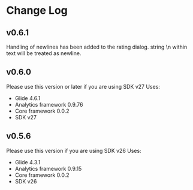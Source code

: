 # Change Log

## v0.6.1
Handling of newlines has been added to the rating dialog.
string \n within text will be treated as newline. 

## v0.6.0
Please use this version or later if you are using SDK v27
Uses:
 - Glide 4.6.1
 - Analytics framework 0.9.76
 - Core framework 0.0.2
 - SDK v27
 
## v0.5.6
Please use this version if you are using SDK v26
Uses:
 - Glide 4.3.1
 - Analytics framework 0.9.15
 - Core framework 0.0.2
 - SDK v26

